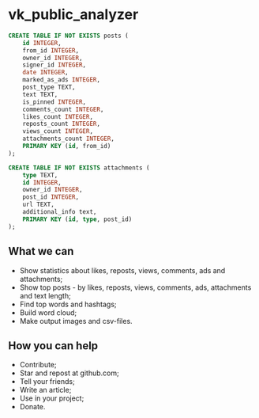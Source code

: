 # vk_public_analyzer

```sql
CREATE TABLE IF NOT EXISTS posts (
    id INTEGER,
    from_id INTEGER,
    owner_id INTEGER,
    signer_id INTEGER,
    date INTEGER,
    marked_as_ads INTEGER,
    post_type TEXT,
    text TEXT,
    is_pinned INTEGER,
    comments_count INTEGER,
    likes_count INTEGER,
    reposts_count INTEGER,
    views_count INTEGER,
    attachments_count INTEGER,
    PRIMARY KEY (id, from_id)
);

CREATE TABLE IF NOT EXISTS attachments (
    type TEXT,
    id INTEGER,
    owner_id INTEGER,
    post_id INTEGER,
    url TEXT,
    additional_info text,
    PRIMARY KEY (id, type, post_id)
);
```

## What we can

- Show statistics about likes, reposts, views, comments, ads and attachments;
- Show top posts - by likes, reposts, views, comments, ads, attachments and text length; 
- Find top words and hashtags;
- Build word cloud;
- Make output images and csv-files.

## How you can help

- Contribute;
- Star and repost at github.com;
- Tell your friends;
- Write an article;
- Use in your project;
- Donate.
